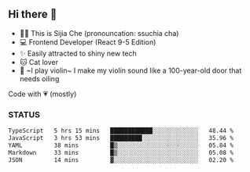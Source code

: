 ## Hi there 👋

- 🙋‍♀️ This is Sijia Che (pronouncation: ssuchia cha)
- 💻 Frontend Developer (React 9-5 Edition)
- ✨ Easily attracted to shiny new tech
- 🐱 Cat lover
- 🌟 ~I play violin~ I make my violin sound like a 100-year-old door that needs oiling

Code with 💗 (mostly)

### STATUS
<!--START_SECTION:waka-->

```txt
TypeScript   5 hrs 15 mins   ████████████░░░░░░░░░░░░░   48.44 %
JavaScript   3 hrs 53 mins   █████████░░░░░░░░░░░░░░░░   35.96 %
YAML         38 mins         █▒░░░░░░░░░░░░░░░░░░░░░░░   05.84 %
Markdown     33 mins         █▒░░░░░░░░░░░░░░░░░░░░░░░   05.08 %
JSON         14 mins         ▓░░░░░░░░░░░░░░░░░░░░░░░░   02.20 %
```

<!--END_SECTION:waka-->
